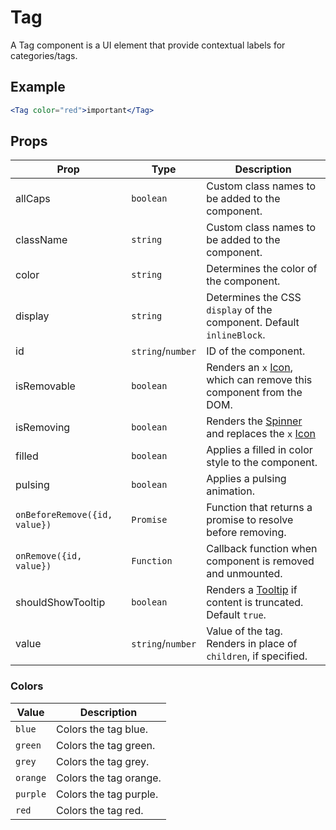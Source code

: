 # Tag

A Tag component is a UI element that provide contextual labels for categories/tags.

## Example

```jsx
<Tag color="red">important</Tag>
```

## Props

| Prop                          | Type              | Description                                                                   |
| ----------------------------- | ----------------- | ----------------------------------------------------------------------------- |
| allCaps                       | `boolean`         | Custom class names to be added to the component.                              |
| className                     | `string`          | Custom class names to be added to the component.                              |
| color                         | `string`          | Determines the color of the component.                                        |
| display                       | `string`          | Determines the CSS `display` of the component. Default `inlineBlock`.         |
| id                            | `string`/`number` | ID of the component.                                                          |
| isRemovable                   | `boolean`         | Renders an `x` [Icon](../Icon), which can remove this component from the DOM. |
| isRemoving                    | `boolean`         | Renders the [Spinner](../Spinner) and replaces the `x` [Icon](../Icon)        |
| filled                        | `boolean`         | Applies a filled in color style to the component.                             |
| pulsing                       | `boolean`         | Applies a pulsing animation.                                                  |
| `onBeforeRemove({id, value})` | `Promise`         | Function that returns a promise to resolve before removing.                   |
| `onRemove({id, value})`       | `Function`        | Callback function when component is removed and unmounted.                    |
| shouldShowTooltip             | `boolean`         | Renders a [Tooltip](../Tooltip) if content is truncated. Default `true`.      |
| value                         | `string`/`number` | Value of the tag. Renders in place of `children`, if specified.               |

### Colors

| Value    | Description            |
| -------- | ---------------------- |
| `blue`   | Colors the tag blue.   |
| `green`  | Colors the tag green.  |
| `grey`   | Colors the tag grey.   |
| `orange` | Colors the tag orange. |
| `purple` | Colors the tag purple. |
| `red`    | Colors the tag red.    |
